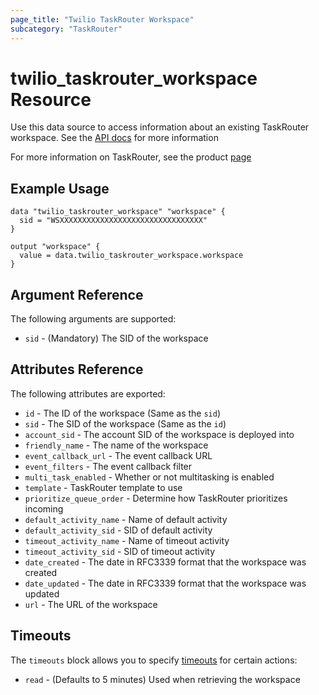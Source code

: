```yaml
---
page_title: "Twilio TaskRouter Workspace"
subcategory: "TaskRouter"
---
```


# twilio_taskrouter_workspace Resource

Use this data source to access information about an existing TaskRouter workspace. See the [API docs](https://www.twilio.com/docs/taskrouter/api/workspace) for more information

For more information on TaskRouter, see the product [page](https://www.twilio.com/taskrouter)

## Example Usage

```hcl
data "twilio_taskrouter_workspace" "workspace" {
  sid = "WSXXXXXXXXXXXXXXXXXXXXXXXXXXXXXXXX"
}

output "workspace" {
  value = data.twilio_taskrouter_workspace.workspace
}
```

## Argument Reference

The following arguments are supported:

- `sid` - (Mandatory) The SID of the workspace

## Attributes Reference

The following attributes are exported:

- `id` - The ID of the workspace (Same as the `sid`)
- `sid` - The SID of the workspace (Same as the `id`)
- `account_sid` - The account SID of the workspace is deployed into
- `friendly_name` - The name of the workspace
- `event_callback_url` - The event callback URL
- `event_filters` - The event callback filter
- `multi_task_enabled` - Whether or not multitasking is enabled
- `template` - TaskRouter template to use
- `prioritize_queue_order` - Determine how TaskRouter prioritizes incoming
- `default_activity_name` - Name of default activity
- `default_activity_sid` - SID of default activity
- `timeout_activity_name` - Name of timeout activity
- `timeout_activity_sid` - SID of timeout activity
- `date_created` - The date in RFC3339 format that the workspace was created
- `date_updated` - The date in RFC3339 format that the workspace was updated
- `url` - The URL of the workspace

## Timeouts

The `timeouts` block allows you to specify [timeouts](https://www.terraform.io/docs/configuration/resources.html#timeouts) for certain actions:

- `read` - (Defaults to 5 minutes) Used when retrieving the workspace
